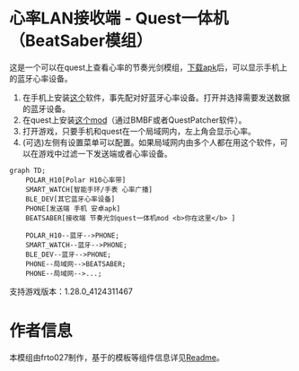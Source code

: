 # 心率LAN接收端 - Quest一体机（BeatSaber模组）
这是一个可以在quest上查看心率的节奏光剑模组，[下载apk](https://github.com/frto027/HeartbeatLanServer/releases/latest)后，可以显示手机上的蓝牙心率设备。

1. 在手机上安装[这个](https://github.com/frto027/HeartbeatLanServer/releases/latest/download/heartbeatlan.apk)软件，事先配对好蓝牙心率设备。打开并选择需要发送数据的蓝牙设备。
2. 在quest上安装[这个mod](https://github.com/frto027/HeartBeatLanClientBSQuest/releases/latest/download/HeartBeatLanClientQuest.qmod)（通过BMBF或者QuestPatcher软件）。
3. 打开游戏，只要手机和quest在一个局域网内，左上角会显示心率。
4. (可选)左侧有设置菜单可以配置。如果局域网内由多个人都在用这个软件，可以在游戏中过滤一下发送端或者心率设备。

```mermaid
graph TD;
    POLAR_H10[Polar H10心率带]
    SMART_WATCH[智能手环/手表 心率广播]
    BLE_DEV[其它蓝牙心率设备]
    PHONE[发送端 手机 安卓apk]
    BEATSABER[接收端 节奏光剑quest一体机mod <b>你在这里</b> ]

    POLAR_H10--蓝牙-->PHONE;
    SMART_WATCH--蓝牙-->PHONE;
    BLE_DEV--蓝牙-->PHONE;
    PHONE--局域网-->BEATSABER;
    PHONE--局域网-->...;
```

支持游戏版本：1.28.0_4124311467

# 作者信息

本模组由frto027制作，基于的模板等组件信息详见[Readme](README.md)。
